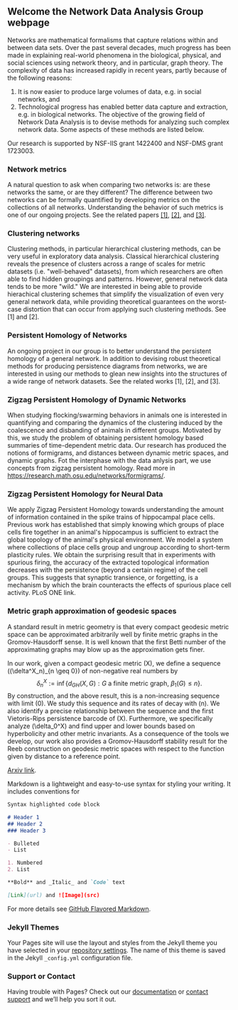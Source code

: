 ## Welcome the Network Data Analysis Group webpage

Networks are mathematical formalisms that capture relations within and between data sets. Over the past several decades, much progress has been made in explaining real-world phenomena in the biological, physical, and social sciences using network theory, and in particular, graph theory. The complexity of data has increased rapidly in recent years, partly because of the following reasons: 
1. It is now easier to produce large volumes of data, e.g. in social networks, and 
2. Technological progress has enabled better data capture and extraction, e.g. in biological networks. The objective of the growing field of Network Data Analysis is to devise methods for analyzing such complex network data. Some aspects of these methods are listed below.

Our research is supported by NSF-IIS grant 1422400 and NSF-DMS grant 1723003.

### Network metrics
A natural question to ask when comparing two networks is: are these networks the same, or are they different? The difference between two networks can be formally quantified by developing metrics on the collections of all networks. Understanding the behavior of such metrics is one of our ongoing projects. See the related papers [[1]](https://arxiv.org/abs/1708.04727), [[2]](https://arxiv.org/abs/1804.02820), and [[3]](https://arxiv.org/abs/1808.04337).


### Clustering networks
Clustering methods, in particular hierarchical clustering methods, can be very useful in exploratory data analysis. Classical hierarchical clustering reveals the presence of clusters across a range of scales for metric datasets (i.e. "well-behaved" datasets), from which researchers are often able to find hidden groupings and patterns. However, general network data tends to be more "wild." We are interested in being able to provide hierachical clustering schemes that simplify the visualization of even very general network data, while providing theoretical guarantees on the worst-case distortion that can occur from applying such clustering methods. See [1] and [2].

### Persistent Homology of Networks
An ongoing project in our group is to better understand the persistent homology of a general network. In addition to devising robust theoretical methods for producing persistence diagrams from networks, we are interested in using our methods to glean new insights into the structures of a wide range of network datasets. See the related works [1], [2], and [3].

### Zigzag Persistent Homology of Dynamic Networks
When studying flocking/swarming behaviors in animals one is interested in quantifying and comparing the dynamics of the clustering induced by the coalescence and disbanding of animals in different groups. Motivated by this, we study the problem of obtaining persistent homology based summaries of time-dependent metric data. Our research has produced the notions of formigrams, and distances between dynamic metric spaces, and dynamic graphs. Fot the interphase with the data anlysis part, we use concepts from zigzag persistent homology. Read more in https://research.math.osu.edu/networks/formigrams/.

### Zigzag Persistent Homology for Neural Data
We apply Zigzag Persistent Homology towards understanding the amount of information contained in the spike trains of hippocampal place cells. Previous work has established that simply knowing which groups of place cells fire together in an animal's hippocampus is sufficient to extract the global topology of the animal's physical environment. We model a system where collections of place cells group and ungroup according to short-term plasticity rules. We obtain the surprising result that in experiments with spurious firing, the accuracy of the extracted topological information decreases with the persistence (beyond a certain regime) of the cell groups. This suggests that synaptic transience, or forgetting, is a mechanism by which the brain counteracts the effects of spurious place cell activity. PLoS ONE link.

### Metric graph approximation of geodesic spaces
A standard result in metric geometry is that every compact geodesic metric space can be  approximated arbitrarily well by finite metric graphs in the Gromov-Hausdorff sense. It is well known that the  first Betti number of the approximating graphs may blow up as the approximation  gets finer.

In our work, given a compact geodesic metric \(X\), we define a sequence \((\delta^X_n)_{n \geq 0}\) of non-negative real numbers by $$\delta^X_n:=\inf \{d_{GH}(X,G): G \text{ a finite metric graph, } \beta_1(G)\leq n \} .$$
 By construction, and the above result, this is a non-increasing sequence with limit \(0\). We study this sequence and its rates of decay with \(n\). We also identify a precise relationship between the sequence and the first Vietoris-Rips persistence barcode of \(X\). Furthermore, we specifically analyze \(\delta_0^X\)  and find upper and lower bounds based on hyperbolicity and other metric invariants. As a consequence of the tools we develop, our work also provides a Gromov-Hausdorff stability result for the Reeb construction on geodesic metric spaces with respect to the function  given by distance to a reference point.

<a href="https://arxiv.org/abs/1809.05566">Arxiv link</a>.



Markdown is a lightweight and easy-to-use syntax for styling your writing. It includes conventions for

```markdown
Syntax highlighted code block

# Header 1
## Header 2
### Header 3

- Bulleted
- List

1. Numbered
2. List

**Bold** and _Italic_ and `Code` text

[Link](url) and ![Image](src)
```

For more details see [GitHub Flavored Markdown](https://guides.github.com/features/mastering-markdown/).

### Jekyll Themes

Your Pages site will use the layout and styles from the Jekyll theme you have selected in your [repository settings](https://github.com/ndag/ndag.github.io/settings). The name of this theme is saved in the Jekyll `_config.yml` configuration file.

### Support or Contact

Having trouble with Pages? Check out our [documentation](https://help.github.com/categories/github-pages-basics/) or [contact support](https://github.com/contact) and we’ll help you sort it out.
